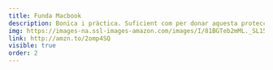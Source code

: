 ```yaml
---
title: Funda Macbook
description: Bonica i pràctica. Suficient com per donar aquesta protecció extra i evitar petits danys superficials.
img: https://images-na.ssl-images-amazon.com/images/I/81BGTeb2mML._SL1500_.jpg
link: http://amzn.to/2omp4SQ
visible: true
order: 2
---
```

